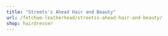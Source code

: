 ```yaml
---
title: "Streets's Ahead Hair and Beauty"
url: /fetcham-leatherhead/streetss-ahead-hair-and-beauty/
shop: hairdresser
---
```

